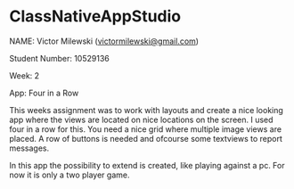 # ClassNativeAppStudio
NAME: Victor Milewski (victormilewski@gmail.com)

Student Number: 10529136

Week: 2

App: Four in a Row

This weeks assignment was to work with layouts and create a nice looking app where the views are located on nice locations on the screen.
I used four in a row for this. You need a nice grid where multiple image views are placed. A row of buttons is needed and ofcourse some textviews to report messages.

In this app the possibility to extend is created, like playing against a pc. For now it is only a two player game. 
